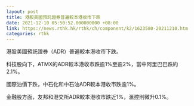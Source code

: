 ```yaml
---
layout: post
title: 港股美國預託證券普遍較本港收市下跌
date: 2021-12-10 05:50:52.000000000 +08:00
link: https://news.rthk.hk/rthk/ch/component/k2/1623580-20211210.htm
categories: rthk
---
```


港股美國預託證券（ADR）普遍較本港收市下跌。

科技股向下，ATMX的ADR較本港收市跌逾1%至逾2%，當中阿里巴巴跌約2.1%。

國際油價下跌，中石化和中石油ADR較本港收市跌逾1%。

金融股方面，友邦和港交所ADR較本港收市跌近1%，滙控則微升0.1%。
